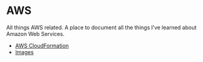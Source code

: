 # AWS
All things AWS related. A place to document all the things I've learned about Amazon Web Services.

* [AWS CloudFormation](https://github.com/these-pretzels/aws/tree/main/cloudformation)
* [Images](https://github.com/these-pretzels/aws/tree/main/img)
